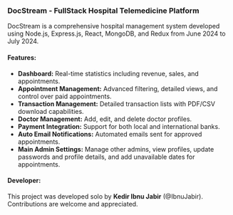 ### DocStream - FullStack Hospital Telemedicine Platform

DocStream is a comprehensive hospital management system developed using Node.js, Express.js, React, MongoDB, and Redux from June 2024 to July 2024.

#### Features:
- **Dashboard:** Real-time statistics including revenue, sales, and appointments.
- **Appointment Management:** Advanced filtering, detailed views, and control over paid appointments.
- **Transaction Management:** Detailed transaction lists with PDF/CSV download capabilities.
- **Doctor Management:** Add, edit, and delete doctor profiles.
- **Payment Integration:** Support for both local and international banks.
- **Auto Email Notifications:** Automated emails sent for approved appointments.
- **Main Admin Settings:** Manage other admins, view profiles, update passwords and profile details, and add unavailable dates for appointments.

#### Developer:
This project was developed solo by **Kedir Ibnu Jabir** (@IbnuJabir). Contributions are welcome and appreciated.
